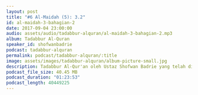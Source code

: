 ```yaml
---
layout: post
title: "#6 Al-Maidah (5): 3.2"
id: al-maidah-3-bahagian-2
date: 2017-09-04 23:00:00
audio: assets/audio/tadabbur-alquran/al-maidah-3-bahagian-2.mp3
album: Tadabbur Al-Quran
speaker_id: shofwanbadrie
podcast: tadabbur-alquran
permalink: podcast/tadabbur-alquran/:title
image: assets/images/tadabbur-alquran/album-picture-small.jpg
description: Tadabbur Al-Qur'an oleh Ustaz Shofwan Badrie yang telah diadakan di The Glasshouse, Subang Jaya pada 4 September 2017.
podcast_file_size: 40.45 MB
podcast_duration: "01:23:53"
podcast_length: 40449225
---
```

